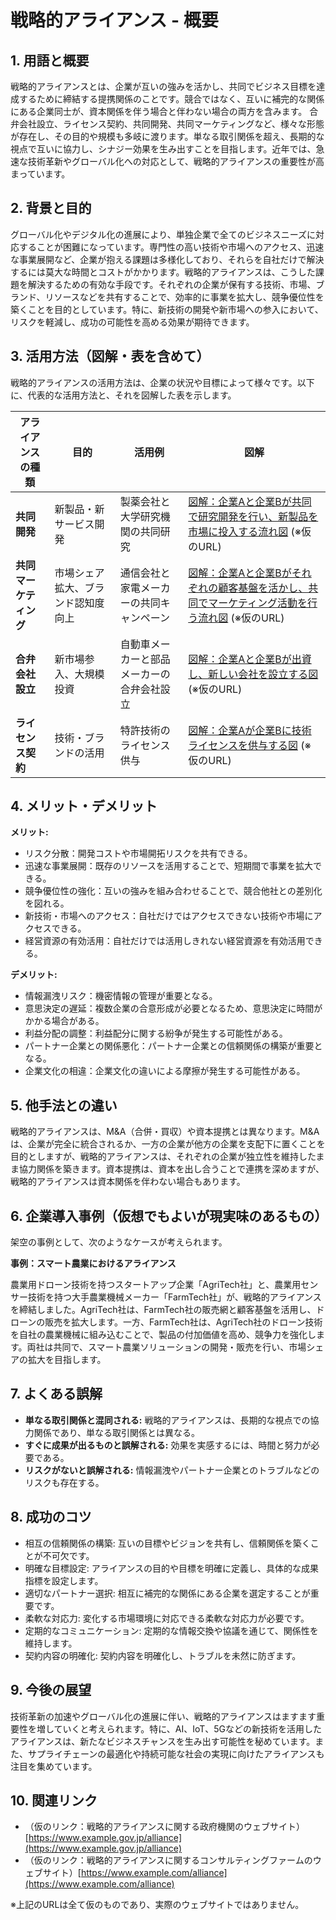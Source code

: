 # 戦略的アライアンス - 概要

## 1. 用語と概要

戦略的アライアンスとは、企業が互いの強みを活かし、共同でビジネス目標を達成するために締結する提携関係のことです。競合ではなく、互いに補完的な関係にある企業同士が、資本関係を伴う場合と伴わない場合の両方を含みます。  合弁会社設立、ライセンス契約、共同開発、共同マーケティングなど、様々な形態が存在し、その目的や規模も多岐に渡ります。単なる取引関係を超え、長期的な視点で互いに協力し、シナジー効果を生み出すことを目指します。近年では、急速な技術革新やグローバル化への対応として、戦略的アライアンスの重要性が高まっています。


## 2. 背景と目的

グローバル化やデジタル化の進展により、単独企業で全てのビジネスニーズに対応することが困難になっています。専門性の高い技術や市場へのアクセス、迅速な事業展開など、企業が抱える課題は多様化しており、それらを自社だけで解決するには莫大な時間とコストがかかります。戦略的アライアンスは、こうした課題を解決するための有効な手段です。それぞれの企業が保有する技術、市場、ブランド、リソースなどを共有することで、効率的に事業を拡大し、競争優位性を築くことを目的としています。特に、新技術の開発や新市場への参入において、リスクを軽減し、成功の可能性を高める効果が期待できます。


## 3. 活用方法（図解・表を含めて）

戦略的アライアンスの活用方法は、企業の状況や目標によって様々です。以下に、代表的な活用方法と、それを図解した表を示します。

| アライアンスの種類 | 目的 | 活用例 | 図解 |
|---|---|---|---|
| **共同開発** | 新製品・新サービス開発 | 製薬会社と大学研究機関の共同研究 |  [図解：企業Aと企業Bが共同で研究開発を行い、新製品を市場に投入する流れ図](https://www.example.com/diagram.png)  (※仮のURL) |
| **共同マーケティング** | 市場シェア拡大、ブランド認知度向上 | 通信会社と家電メーカーの共同キャンペーン | [図解：企業Aと企業Bがそれぞれの顧客基盤を活かし、共同でマーケティング活動を行う流れ図](https://www.example.com/diagram2.png) (※仮のURL) |
| **合弁会社設立** | 新市場参入、大規模投資 | 自動車メーカーと部品メーカーの合弁会社設立 | [図解：企業Aと企業Bが出資し、新しい会社を設立する図](https://www.example.com/diagram3.png) (※仮のURL) |
| **ライセンス契約** | 技術・ブランドの活用 | 特許技術のライセンス供与 | [図解：企業Aが企業Bに技術ライセンスを供与する図](https://www.example.com/diagram4.png) (※仮のURL) |


## 4. メリット・デメリット

**メリット:**

* リスク分散：開発コストや市場開拓リスクを共有できる。
* 迅速な事業展開：既存のリソースを活用することで、短期間で事業を拡大できる。
* 競争優位性の強化：互いの強みを組み合わせることで、競合他社との差別化を図れる。
* 新技術・市場へのアクセス：自社だけではアクセスできない技術や市場にアクセスできる。
* 経営資源の有効活用：自社だけでは活用しきれない経営資源を有効活用できる。


**デメリット:**

* 情報漏洩リスク：機密情報の管理が重要となる。
* 意思決定の遅延：複数企業の合意形成が必要となるため、意思決定に時間がかかる場合がある。
* 利益分配の調整：利益配分に関する紛争が発生する可能性がある。
* パートナー企業との関係悪化：パートナー企業との信頼関係の構築が重要となる。
* 企業文化の相違：企業文化の違いによる摩擦が発生する可能性がある。


## 5. 他手法との違い

戦略的アライアンスは、M&A（合併・買収）や資本提携とは異なります。M&Aは、企業が完全に統合されるか、一方の企業が他方の企業を支配下に置くことを目的としますが、戦略的アライアンスは、それぞれの企業が独立性を維持したまま協力関係を築きます。資本提携は、資本を出し合うことで連携を深めますが、戦略的アライアンスは資本関係を伴わない場合もあります。


## 6. 企業導入事例（仮想でもよいが現実味のあるもの）

架空の事例として、次のようなケースが考えられます。

**事例：スマート農業におけるアライアンス**

農業用ドローン技術を持つスタートアップ企業「AgriTech社」と、農業用センサー技術を持つ大手農業機械メーカー「FarmTech社」が、戦略的アライアンスを締結しました。AgriTech社は、FarmTech社の販売網と顧客基盤を活用し、ドローンの販売を拡大します。一方、FarmTech社は、AgriTech社のドローン技術を自社の農業機械に組み込むことで、製品の付加価値を高め、競争力を強化します。両社は共同で、スマート農業ソリューションの開発・販売を行い、市場シェアの拡大を目指します。


## 7. よくある誤解

* **単なる取引関係と混同される:** 戦略的アライアンスは、長期的な視点での協力関係であり、単なる取引関係とは異なる。
* **すぐに成果が出るものと誤解される:** 効果を実感するには、時間と努力が必要である。
* **リスクがないと誤解される:** 情報漏洩やパートナー企業とのトラブルなどのリスクも存在する。


## 8. 成功のコツ

* 相互の信頼関係の構築: 互いの目標やビジョンを共有し、信頼関係を築くことが不可欠です。
* 明確な目標設定: アライアンスの目的や目標を明確に定義し、具体的な成果指標を設定します。
* 適切なパートナー選択: 相互に補完的な関係にある企業を選定することが重要です。
* 柔軟な対応力: 変化する市場環境に対応できる柔軟な対応力が必要です。
* 定期的なコミュニケーション: 定期的な情報交換や協議を通じて、関係性を維持します。
* 契約内容の明確化: 契約内容を明確化し、トラブルを未然に防ぎます。


## 9. 今後の展望

技術革新の加速やグローバル化の進展に伴い、戦略的アライアンスはますます重要性を増していくと考えられます。特に、AI、IoT、5Gなどの新技術を活用したアライアンスは、新たなビジネスチャンスを生み出す可能性を秘めています。また、サプライチェーンの最適化や持続可能な社会の実現に向けたアライアンスも注目を集めています。


## 10. 関連リンク

* （仮のリンク：戦略的アライアンスに関する政府機関のウェブサイト）[https://www.example.gov.jp/alliance](https://www.example.gov.jp/alliance)
* （仮のリンク：戦略的アライアンスに関するコンサルティングファームのウェブサイト）[https://www.example.com/alliance](https://www.example.com/alliance)


※上記のURLは全て仮のものであり、実際のウェブサイトではありません。
